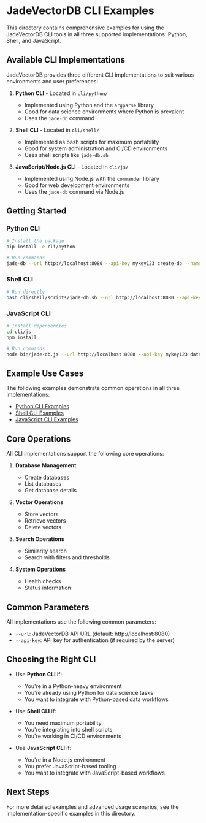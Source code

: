 # JadeVectorDB CLI Examples

This directory contains comprehensive examples for using the JadeVectorDB CLI tools in all three supported implementations: Python, Shell, and JavaScript.

## Available CLI Implementations

JadeVectorDB provides three different CLI implementations to suit various environments and user preferences:

1. **Python CLI** - Located in `cli/python/`
   - Implemented using Python and the `argparse` library
   - Good for data science environments where Python is prevalent
   - Uses the `jade-db` command

2. **Shell CLI** - Located in `cli/shell/`
   - Implemented as bash scripts for maximum portability
   - Good for system administration and CI/CD environments
   - Uses shell scripts like `jade-db.sh`

3. **JavaScript/Node.js CLI** - Located in `cli/js/`
   - Implemented using Node.js with the `commander` library
   - Good for web development environments
   - Uses the `jade-db` command via Node.js

## Getting Started

### Python CLI

```bash
# Install the package
pip install -e cli/python

# Run commands
jade-db --url http://localhost:8080 --api-key mykey123 create-db --name my_database
```

### Shell CLI

```bash
# Run directly
bash cli/shell/scripts/jade-db.sh --url http://localhost:8080 --api-key mykey123 create-db my_database
```

### JavaScript CLI

```bash
# Install dependencies
cd cli/js
npm install

# Run commands
node bin/jade-db.js --url http://localhost:8080 --api-key mykey123 database create --name my_database
```

## Example Use Cases

The following examples demonstrate common operations in all three implementations:

- [Python CLI Examples](./python-examples.md)
- [Shell CLI Examples](./shell-examples.md)
- [JavaScript CLI Examples](./javascript-examples.md)

## Core Operations

All CLI implementations support the following core operations:

1. **Database Management**
   - Create databases
   - List databases
   - Get database details

2. **Vector Operations**
   - Store vectors
   - Retrieve vectors
   - Delete vectors

3. **Search Operations**
   - Similarity search
   - Search with filters and thresholds

4. **System Operations**
   - Health checks
   - Status information

## Common Parameters

All implementations use the following common parameters:

- `--url`: JadeVectorDB API URL (default: http://localhost:8080)
- `--api-key`: API key for authentication (if required by the server)

## Choosing the Right CLI

- Use **Python CLI** if:
  - You're in a Python-heavy environment
  - You're already using Python for data science tasks
  - You want to integrate with Python-based data workflows

- Use **Shell CLI** if:
  - You need maximum portability
  - You're integrating into shell scripts
  - You're working in CI/CD environments

- Use **JavaScript CLI** if:
  - You're in a Node.js environment
  - You prefer JavaScript-based tooling
  - You want to integrate with JavaScript-based workflows

## Next Steps

For more detailed examples and advanced usage scenarios, see the implementation-specific examples in this directory.